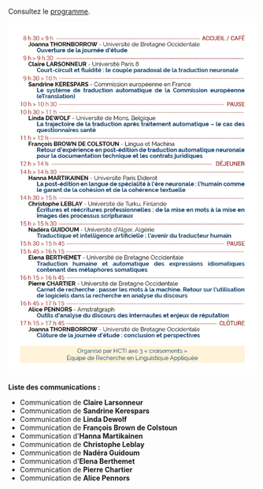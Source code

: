 Consultez le [programme](https://www.univ-brest.fr/hcti/menu/Actualites/Archives/Mots-Machines).

![Programme](Programme.jpg)

**Liste des communications :**

* Communication de **Claire Larsonneur**
* Communication de **Sandrine Kerespars**
* Communication de **Linda Dewolf**
* Communication de **François Brown de Colstoun**
* Communication d'**Hanna Martikainen**
* Communication de **Christophe Leblay**
* Communication de **Nadéra Guidoum**
* Communication d'**Elena Berthemet**
* Communication de **Pierre Chartier**
* Communication de **Alice Pennors**

